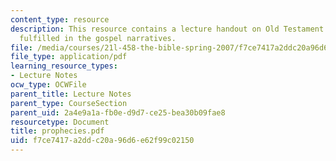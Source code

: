 ```yaml
---
content_type: resource
description: This resource contains a lecture handout on Old Testament prophecies
  fulfilled in the gospel narratives.
file: /media/courses/21l-458-the-bible-spring-2007/f7ce7417a2ddc20a96d6e62f99c02150_prophecies.pdf
file_type: application/pdf
learning_resource_types:
- Lecture Notes
ocw_type: OCWFile
parent_title: Lecture Notes
parent_type: CourseSection
parent_uid: 2a4e9a1a-fb0e-d9d7-ce25-bea30b09fae8
resourcetype: Document
title: prophecies.pdf
uid: f7ce7417-a2dd-c20a-96d6-e62f99c02150
---
```

